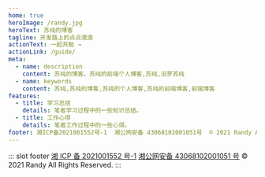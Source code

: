 ```yaml
---
home: true
heroImage: /randy.jpg
heroText: 苏纯的博客
tagline: 开发路上的点点滴滴
actionText: 一起共勉 →
actionLink: /guide/
meta:
  - name: description
    content: 苏纯的博客，苏纯的前端个人博客,苏纯,汨罗苏纯
  - name: keywords
    content: 苏纯,苏纯的博客,苏纯的个人博客,苏纯的前端博客,前端博客
features:
  - title: 学习总结
    details: 笔者学习过程中的一些知识总结。
  - title: 工作心得
    details: 笔者工作过程中的一些心得。
footer: 湘ICP备2021001552号-1  湘公网安备 43068102001051号  © 2021 Randy All Rights Reserved.
---
```


::: slot footer
[湘 ICP 备 2021001552 号-1](https://beian.miit.gov.cn/) [湘公网安备 43068102001051 号](https://www.beian.gov.cn/) © 2021 Randy All Rights Reserved.
:::
